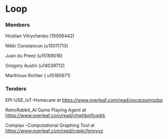 # Loop


###  Members


Hristian Vitrychenko  (15006442)	
	
Nikki Constancon (u15011713)
	
Juan du Preez (u15189016)
	
Gregory Austin (u14039712)
		
Marthinus Richter  ( u15160671)

###  Tenders

EPI-USE_IoT-Homecare at https://www.overleaf.com/read/xpcqcpxmgzbq


RetroRabbit_AI Game Playing Agent at https://www.overleaf.com/read/vhwhbmfcqdrk


Compiax -Computational Graphing Tool at https://www.overleaf.com/read/cgpkcfgnvvvz

